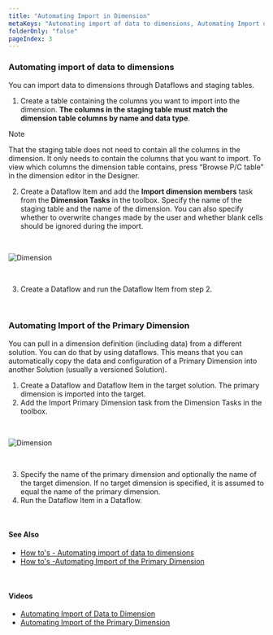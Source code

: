 ```yaml
---
title: "Automating Import in Dimension"
metaKeys: "Automating import of data to dimensions, Automating Import of the Primary Dimension "
folderOnly: "false"
pageIndex: 3
---
```



### Automating import of data to dimensions

You can import data to dimensions through Dataflows and staging tables. 

1. Create a table containing the columns you want to import into the dimension. **The columns in the staging table must match the dimension table columns by name and data type**. 
> [!NOTE]
> That the staging table does not need to contain all the columns in the dimension. It only needs to contain the columns that you want to import. To view which columns the dimension table contains, press “Browse P/C table” in the dimension editor in the Designer.

2. Create a Dataflow Item and add the **Import dimension members** task from the **Dimension Tasks** in the toolbox. Specify the name of the staging table and the name of the dimension. You can also specify whether to overwrite changes made by the user and whether blank cells should be ignored during the import.

<br/>

![Dimension](https://profitbasedocs.blob.core.windows.net/images/DimNy9.png)

<br/>

3. Create a Dataflow and run the Dataflow Item from step 2.

<br/>

### Automating Import of the Primary Dimension

You can pull in a dimension definition (including data) from a different solution. You can do that by using dataflows. This means that you can automatically copy the data and configuration of a Primary Dimension into another Solution (usually a versioned Solution).
1. Create a Dataflow and Dataflow Item in the target solution. The primary dimension is imported into the target.
2. Add the Import Primary Dimension task from the Dimension Tasks in the toolbox.

<br/>

![Dimension](https://profitbasedocs.blob.core.windows.net/images/DimNy10.png)

<br/>

3. Specify the name of the primary dimension and optionally the name of the target dimension. If no target dimension is specified, it is assumed to equal the name of the primary dimension. 
4. Run the Dataflow Item in a Dataflow.

<br/>

#### See Also

- [How to's - Automating import of data to dimensions](howto/autoimport.md)
- [How to's -Automating Import of the Primary Dimension](howto/autocopy.md)

<br/>

#### Videos

- [Automating Import of Data to Dimension](https://profitbasedocs.blob.core.windows.net/videos/Automating%20Import%20of%20Data%20to%20Dimension.mp4)
- [Automating Import of the Primary Dimension](https://profitbasedocs.blob.core.windows.net/videos/Dimension%20-%20Import%20Primary%20Dimension.mp4)

<br/>